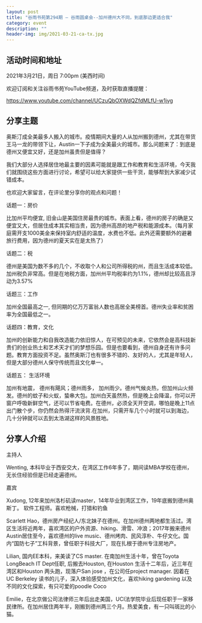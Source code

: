 ```yaml
---
layout: post
title: "谷雨书苑第294期 — 谷雨圆桌会--加州德州大不同，到底那边更适合我"
category: event
description: ""
header-img: img/2021-03-21-ca-tx.jpg
---
```



## 活动时间和地址
2021年3月21日，周日 7:00pm (美西时间)

欢迎订阅和关注谷雨书苑YouTube频道，及时获取直播提醒：

https://www.youtube.com/channel/UCzuQbOXWdQZfdMLfU-w1jvg

## 分享主题
奥斯汀成全美最多人搬入的城市。疫情期间大量的人从加州搬到德州，尤其在带货王马一龙的带领下让，Austin一下子成为全美最火的城市。那么问题来了：到底是德州又便宜又好，还是加州虽贵但是值得？

我们大部分人选择居住地最主要的因素可能就是跟工作和教育和生活环境，今天我们就围绕这些方面进行讨论，希望可以给大家提供一些干货，能够帮到大家减少试错成本。

也欢迎大家留言，在评论里分享你的观点和问题！

话题一：房价

比加州平均便宜, 旧金山是美国住房最贵的城市。表面上看，德州的房子的确是又便宜又大，但居住成本其实相当贵，因为德州高昂的地产税和能源成本。（每月家庭需开支1000美金来保持室内舒适的温度，水费也不低。此外还需要额外的避暑旅行费用，因为德州的夏天实在是太热了）

话题二：税

德州是美国为数不多的几个，不收取个人和公司所得税的州，而且生活成本较低。加州税负非常高。但是在地税方面，加州州平均税率约为1.1%，德州却比较高且浮动为3.57%

话题三：工作

加州全国最高之一, 但同期的亿万万富翁人数也高居全美榜首。德州失业率和贫困率为全国最低之一。

话题四：教育，文化

加州的创新能力和自我改造能力依旧惊人，在可预见的未来，它依然会是高科技新贵们的创业热土和艺术天才们的梦想乐园。但是也要看到，德州自身还有许多问题。教育方面投资不足。虽然奥斯汀也有很多不错的、友好的人，尤其是年轻人，但是大部分德州人保守传统而且文化单一。

话题五： 生活环境

加州有地震， 德州有飓风；德州雨多， 加州雨少。德州气候炎热，但加州山火频发。德州的蚊子和火蚁，蛰串大包。加州白天虽然热，但是晚上会降温，你可以开窗户呼吸新鲜空气，还可以节省电费。在德州，必须全天开空调，哪怕是晚上11点出门散个步，你仍然会热得汗流浃背.在加州，只需开车几个小时就可以到海边，几十分钟就可以去到太浩湖这样的风景胜地。

## 分享人介绍

主持人

Wenting, 本科毕业于西安交大，在湾区工作6年多了，期间读MBA学校在德州，无长住经验但是已经走遍德州。

嘉宾

Xudong, 12年来加州洛杉矶读master，14年毕业到湾区工作，19年底搬到德州奥斯丁。 软件工程师。喜欢枪械，打猎和钓鱼

Scarlett Hao，德州房产经纪人/东北妹子在德州。在加州德州两地都生活过。湾区生活将近两年，喜欢湾区的户外资源、hiking、滑雪、冲浪；2017年搬来德州Austin居住至今，喜欢德州的live music、德州烤肉、民风淳朴、牛仔文化。国内“国防七子”工科背景，曾任职于科技大厂，现在扎根于德州专注房地产。

Lilian, 国内EE本科，来美读了CS master. 在南加州生活十年，曾在Toyota LongBeach IT Dept任职, 后搬去Houston, 在Houston 生活十二年后，近三年在湾区和Houston 两头跑，现落户San jose ，在公司任project manager. 因着在UC Berkeley 读书的儿子，深入体验感受加州文化，喜欢hiking gardening 以及不同的文化探索，有只可爱的poodle Coco

Emilie，在北京做公司法律师三年后出走美国，UCI法学院毕业后现任职于一家移民律所。在加州居住两年半，刚搬到德州两三个月。热爱美食，有一只叫斑比的小猫。


